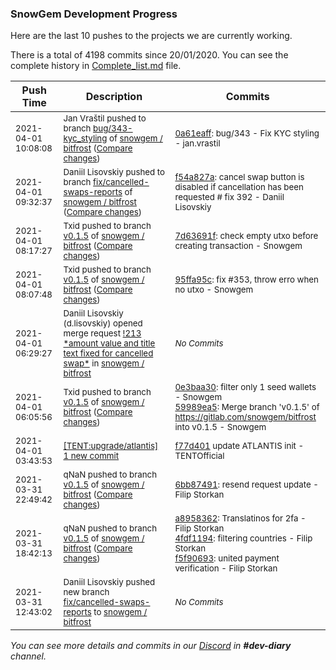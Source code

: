 
### SnowGem Development Progress

Here are the last 10 pushes to the projects we are currently working.

There is a total of 4198 commits since 20/01/2020. You can see the complete history in
 [Complete_list.md](Complete_list.md) file.

| Push Time | Description | Commits |
| --- | --- | --- |
| <sub>2021-04-01 10:08:08</sub> | <sub>Jan Vraštil pushed to branch [bug/343\-kyc\_styling](https://gitlab.com/snowgem/bitfrost/commits/bug/343-kyc_styling) of [snowgem / bitfrost](https://gitlab.com/snowgem/bitfrost) ([Compare changes](https://gitlab.com/snowgem/bitfrost/compare/04da5b47010dd6433aa9483ca8e72eecd83b8b6e...0a61eaff9fb01294f6d2afd73585c0700399748a))</sub> | <sub>[0a61eaff](https://gitlab.com/snowgem/bitfrost/-/commit/0a61eaff9fb01294f6d2afd73585c0700399748a): bug/343 - Fix KYC styling - jan.vrastil</sub> |
| <sub>2021-04-01 09:32:37</sub> | <sub>Daniil Lisovskiy pushed to branch [fix/cancelled\-swaps\-reports](https://gitlab.com/snowgem/bitfrost/commits/fix/cancelled-swaps-reports) of [snowgem / bitfrost](https://gitlab.com/snowgem/bitfrost) ([Compare changes](https://gitlab.com/snowgem/bitfrost/compare/3df198ffdc134c46b84386a01617e6cfc7c8727b...f54a827a77c65a1e7b3f3555367440a4e4cbcdb8))</sub> | <sub>[f54a827a](https://gitlab.com/snowgem/bitfrost/-/commit/f54a827a77c65a1e7b3f3555367440a4e4cbcdb8): cancel swap button is disabled if cancellation has been requested # fix 392 - Daniil Lisovskiy</sub> |
| <sub>2021-04-01 08:17:27</sub> | <sub>Txid pushed to branch [v0\.1\.5](https://gitlab.com/snowgem/bitfrost/commits/v0.1.5) of [snowgem / bitfrost](https://gitlab.com/snowgem/bitfrost) ([Compare changes](https://gitlab.com/snowgem/bitfrost/compare/95ffa95c29196c7288838dce726e8c1d948c4962...7d63691f629cc4e28d2543de736b4ecae683f3c2))</sub> | <sub>[7d63691f](https://gitlab.com/snowgem/bitfrost/-/commit/7d63691f629cc4e28d2543de736b4ecae683f3c2): check empty utxo before creating transaction - Snowgem</sub> |
| <sub>2021-04-01 08:07:48</sub> | <sub>Txid pushed to branch [v0\.1\.5](https://gitlab.com/snowgem/bitfrost/commits/v0.1.5) of [snowgem / bitfrost](https://gitlab.com/snowgem/bitfrost) ([Compare changes](https://gitlab.com/snowgem/bitfrost/compare/59989ea53aa02649864f3a707fc7d3a19c450653...95ffa95c29196c7288838dce726e8c1d948c4962))</sub> | <sub>[95ffa95c](https://gitlab.com/snowgem/bitfrost/-/commit/95ffa95c29196c7288838dce726e8c1d948c4962): fix #353, throw erro when no utxo - Snowgem</sub> |
| <sub>2021-04-01 06:29:27</sub> | <sub>Daniil Lisovskiy (d.lisovskiy) opened merge request [\!213 \*amount value and title text fixed for cancelled swap\*](https://gitlab.com/snowgem/bitfrost/-/merge_requests/213) in [snowgem / bitfrost](https://gitlab.com/snowgem/bitfrost)</sub> | <sub>_No Commits_</sub> |
| <sub>2021-04-01 06:05:56</sub> | <sub>Txid pushed to branch [v0\.1\.5](https://gitlab.com/snowgem/bitfrost/commits/v0.1.5) of [snowgem / bitfrost](https://gitlab.com/snowgem/bitfrost) ([Compare changes](https://gitlab.com/snowgem/bitfrost/compare/6bb874919bea31790b0027af1ef98d74f1b758b4...59989ea53aa02649864f3a707fc7d3a19c450653))</sub> | <sub>[0e3baa30](https://gitlab.com/snowgem/bitfrost/-/commit/0e3baa306ba8d20509d51af8a4fee7c75ce602a9): filter only 1 seed wallets - Snowgem<br>[59989ea5](https://gitlab.com/snowgem/bitfrost/-/commit/59989ea53aa02649864f3a707fc7d3a19c450653): Merge branch 'v0.1.5' of https://gitlab.com/snowgem/bitfrost into v0.1.5 - Snowgem</sub> |
| <sub>2021-04-01 03:43:53</sub> | <sub>[[TENT:upgrade/atlantis] 1 new commit](https://github.com/TENTOfficial/TENT/commit/f77d40138596979f4a06b6c420bf445401527f2e)</sub> | <sub>[f77d401](https://github.com/TENTOfficial/TENT/commit/f77d40138596979f4a06b6c420bf445401527f2e) update ATLANTIS init - TENTOfficial</sub> |
| <sub>2021-03-31 22:49:42</sub> | <sub>qNaN pushed to branch [v0\.1\.5](https://gitlab.com/snowgem/bitfrost/commits/v0.1.5) of [snowgem / bitfrost](https://gitlab.com/snowgem/bitfrost) ([Compare changes](https://gitlab.com/snowgem/bitfrost/compare/f5f90693522cfdf49289d3c720bb838a2533b2d5...6bb874919bea31790b0027af1ef98d74f1b758b4))</sub> | <sub>[6bb87491](https://gitlab.com/snowgem/bitfrost/-/commit/6bb874919bea31790b0027af1ef98d74f1b758b4): resend request update - Filip Storkan</sub> |
| <sub>2021-03-31 18:42:13</sub> | <sub>qNaN pushed to branch [v0\.1\.5](https://gitlab.com/snowgem/bitfrost/commits/v0.1.5) of [snowgem / bitfrost](https://gitlab.com/snowgem/bitfrost) ([Compare changes](https://gitlab.com/snowgem/bitfrost/compare/db3aa9513e0b84f0c4467badf14456e078f264ec...f5f90693522cfdf49289d3c720bb838a2533b2d5))</sub> | <sub>[a8958362](https://gitlab.com/snowgem/bitfrost/-/commit/a8958362093027a27ee8460d7f2d757438a5a358): Translatinos for 2fa - Filip Storkan<br>[4fdf1194](https://gitlab.com/snowgem/bitfrost/-/commit/4fdf1194e2e171d0bdb5f3702d0bba4476b74a33): filtering countries - Filip Storkan<br>[f5f90693](https://gitlab.com/snowgem/bitfrost/-/commit/f5f90693522cfdf49289d3c720bb838a2533b2d5): united payment verification - Filip Storkan</sub> |
| <sub>2021-03-31 12:43:02</sub> | <sub>Daniil Lisovskiy pushed new branch [fix/cancelled\-swaps\-reports](https://gitlab.com/snowgem/bitfrost/commits/fix/cancelled-swaps-reports) to [snowgem / bitfrost](https://gitlab.com/snowgem/bitfrost)</sub> | <sub>_No Commits_</sub> |

_You can see more details and commits in our [Discord](https://discord.gg/zumGnbg) in **#dev-diary** channel._
